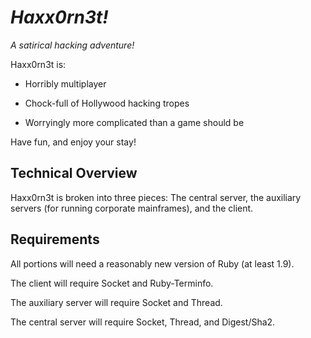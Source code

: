 # *Haxx0rn3t!*

*A satirical hacking adventure!*

Haxx0rn3t is:

* Horribly multiplayer

* Chock-full of Hollywood hacking tropes

* Worryingly more complicated than a game should be

Have fun, and enjoy your stay!

## Technical Overview

Haxx0rn3t is broken into three pieces: The central server, the auxiliary servers (for running corporate mainframes), and the client.

## Requirements

All portions will need a reasonably new version of Ruby (at least 1.9).

The client will require Socket and Ruby-Terminfo.

The auxiliary server will require Socket and Thread.

The central server will require Socket, Thread, and Digest/Sha2.
